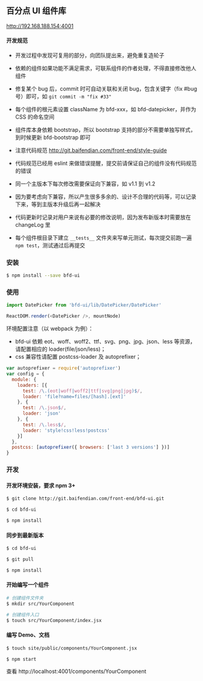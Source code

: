 ## 百分点 UI 组件库

http://192.168.188.154:4001


#### 开发规范

* 开发过程中发现可复用的部分，向团队提出来，避免重复造轮子

* 依赖的组件如果功能不满足需求，可联系组件的作者处理，不得直接修改他人组件

* 修复某个 bug 后，commit 时可自动关联和关闭 bug，包含关键字（fix #bug号）即可，如 `git commit -m "fix #33"`

* 每个组件的根元素设置 className 为 bfd-xxx，如 bfd-datepicker，并作为 CSS 的命名空间

* 组件库本身依赖 bootstrap，所以 bootstrap 支持的部分不需要单独写样式，到时候更新 bfd-bootstrap 即可

* 注意代码规范 http://git.baifendian.com/front-end/style-guide

* 代码规范已经用 eslint 来做错误提醒，提交前请保证自己的组件没有代码规范的错误

* 同一个主版本下每次修改需要保证向下兼容，如 v1.1 到 v1.2

* 因为要考虑向下兼容，所以产生很多多余的、设计不合理的代码等，可以记录下来，等到主版本升级后再一起解决

* 代码更新时记录对用户来说有必要的修改说明，因为发布新版本时需要放在 changeLog 里

* 每个组件根目录下建立 `__tests__` 文件夹来写单元测试，每次提交前跑一遍 `npm test`，测试通过后再提交


### 安装

```sh
$ npm install --save bfd-ui
```


### 使用

```javascript
import DatePicker from 'bfd-ui/lib/DatePicker/DatePicker'

ReactDOM.render(<DatePicker />, mountNode)
```

环境配置注意（以 webpack 为例）：
* bfd-ui 依赖 eot、woff、woff2、ttf、svg、png、jpg、json、less 等资源，请配置相应的 loader(file/json/less)；
* css 兼容性请配置 postcss-loader 及 autoprefixer；

```javascript
var autoprefixer = require('autoprefixer')
var config = {
  module: {
    loaders: [{
      test: /\.(eot|woff|woff2|ttf|svg|png|jpg)$/,
      loader: 'file?name=files/[hash].[ext]'
    }, {
      test: /\.json$/,
      loader: 'json'
    }, {
      test: /\.less$/,
      loader: 'style!css!less!postcss'
    }]
  },
  postcss: [autoprefixer({ browsers: ['last 3 versions'] })]
}
```



### 开发

#### 开发环境安装，要求 npm 3+

```sh
$ git clone http://git.baifendian.com/front-end/bfd-ui.git

$ cd bfd-ui

$ npm install
```

#### 同步到最新版本

```sh
$ cd bfd-ui

$ git pull

$ npm install
```

#### 开始编写一个组件

```sh
# 创建组件文件夹
$ mkdir src/YourComponent

# 创建组件入口
$ touch src/YourComponent/index.jsx
```

#### 编写 Demo、文档

```sh
$ touch site/public/components/YourComponent.jsx

$ npm start
```

查看 http://localhost:4001/components/YourComponent